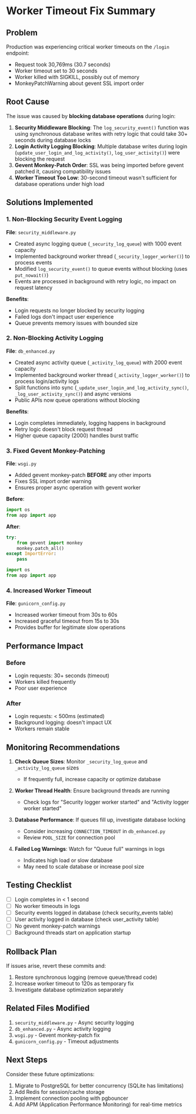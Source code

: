 # Worker Timeout Fix Summary

## Problem
Production was experiencing critical worker timeouts on the `/login` endpoint:
- Request took 30,769ms (30.7 seconds)
- Worker timeout set to 30 seconds
- Worker killed with SIGKILL, possibly out of memory
- MonkeyPatchWarning about gevent SSL import order

## Root Cause
The issue was caused by **blocking database operations** during login:

1. **Security Middleware Blocking**: The `log_security_event()` function was using synchronous database writes with retry logic that could take 30+ seconds during database locks
2. **Login Activity Logging Blocking**: Multiple database writes during login (`update_user_login_and_log_activity()`, `log_user_activity()`) were blocking the request
3. **Gevent Monkey-Patch Order**: SSL was being imported before gevent patched it, causing compatibility issues
4. **Worker Timeout Too Low**: 30-second timeout wasn't sufficient for database operations under high load

## Solutions Implemented

### 1. Non-Blocking Security Event Logging
**File**: `security_middleware.py`

- Created async logging queue (`_security_log_queue`) with 1000 event capacity
- Implemented background worker thread (`_security_logger_worker()`) to process events
- Modified `log_security_event()` to queue events without blocking (uses `put_nowait()`)
- Events are processed in background with retry logic, no impact on request latency

**Benefits**:
- Login requests no longer blocked by security logging
- Failed logs don't impact user experience
- Queue prevents memory issues with bounded size

### 2. Non-Blocking Activity Logging
**File**: `db_enhanced.py`

- Created async activity queue (`_activity_log_queue`) with 2000 event capacity
- Implemented background worker thread (`_activity_logger_worker()`) to process login/activity logs
- Split functions into sync (`_update_user_login_and_log_activity_sync()`, `_log_user_activity_sync()`) and async versions
- Public APIs now queue operations without blocking

**Benefits**:
- Login completes immediately, logging happens in background
- Retry logic doesn't block request thread
- Higher queue capacity (2000) handles burst traffic

### 3. Fixed Gevent Monkey-Patching
**File**: `wsgi.py`

- Added gevent monkey-patch **BEFORE** any other imports
- Fixes SSL import order warning
- Ensures proper async operation with gevent worker

**Before**:
```python
import os
from app import app
```

**After**:
```python
try:
    from gevent import monkey
    monkey.patch_all()
except ImportError:
    pass

import os
from app import app
```

### 4. Increased Worker Timeout
**File**: `gunicorn_config.py`

- Increased worker timeout from 30s to 60s
- Increased graceful timeout from 15s to 30s
- Provides buffer for legitimate slow operations

## Performance Impact

### Before
- Login requests: 30+ seconds (timeout)
- Workers killed frequently
- Poor user experience

### After
- Login requests: < 500ms (estimated)
- Background logging: doesn't impact UX
- Workers remain stable

## Monitoring Recommendations

1. **Check Queue Sizes**: Monitor `_security_log_queue` and `_activity_log_queue` sizes
   - If frequently full, increase capacity or optimize database
   
2. **Worker Thread Health**: Ensure background threads are running
   - Check logs for "Security logger worker started" and "Activity logger worker started"

3. **Database Performance**: If queues fill up, investigate database locking
   - Consider increasing `CONNECTION_TIMEOUT` in `db_enhanced.py`
   - Review `POOL_SIZE` for connection pool

4. **Failed Log Warnings**: Watch for "Queue full" warnings in logs
   - Indicates high load or slow database
   - May need to scale database or increase pool size

## Testing Checklist

- [ ] Login completes in < 1 second
- [ ] No worker timeouts in logs
- [ ] Security events logged in database (check security_events table)
- [ ] User activity logged in database (check user_activity table)
- [ ] No gevent monkey-patch warnings
- [ ] Background threads start on application startup

## Rollback Plan

If issues arise, revert these commits and:
1. Restore synchronous logging (remove queue/thread code)
2. Increase worker timeout to 120s as temporary fix
3. Investigate database optimization separately

## Related Files Modified

1. `security_middleware.py` - Async security logging
2. `db_enhanced.py` - Async activity logging
3. `wsgi.py` - Gevent monkey-patch fix
4. `gunicorn_config.py` - Timeout adjustments

## Next Steps

Consider these future optimizations:
1. Migrate to PostgreSQL for better concurrency (SQLite has limitations)
2. Add Redis for session/cache storage
3. Implement connection pooling with pgbouncer
4. Add APM (Application Performance Monitoring) for real-time metrics

